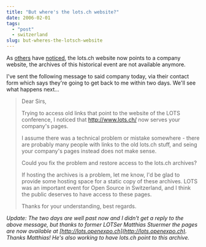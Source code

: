 ```yaml
---
title: "But where's the lots.ch website?"
date: 2006-02-01
tags: 
  - "post"
  - switzerland  
slug: but-wheres-the-lotsch-website
---
```


As [others](http://sandro.groganz.com/weblog/lots_ch_got_kidnapped_and_misused_to_advertise_a_company) have [noticed](http://blog.bitflux.ch/archive/2005/12/05/lots-ch-is-dead.html), the lots.ch website now points to a company website, the archives of this historical event are not available anymore.

I've sent the following message to said company today, via their contact form which says they're going to get back to me within two days. We'll see what happens next...

> Dear Sirs,
> 
> Trying to access old links that point to the website of the LOTS conference, I noticed that http://www.lots.ch/ now serves your company's pages.
> 
> I assume there was a technical problem or mistake somewhere - there are probably many people with links to the old lots.ch stuff, and seing your company's pages instead does not make sense.
> 
> Could you fix the problem and restore access to the lots.ch archives?
> 
> If hosting the archives is a problem, let me know, I'd be glad to provide some hosting space for a static copy of these archives. LOTS was an important event for Open Source in Switzerland, and I think the public deserves to have access to these pages.
> 
> Thanks for your understanding, best regards.

_Update: The two days are well past now and I didn't get a reply to the above message, but thanks to former LOTSer Matthias Stuermer the pages are now available at [http://lots.openexpo.ch](http://lots.openexpo.ch). Thanks Matthias! He's also working to have lots.ch point to this archive._
